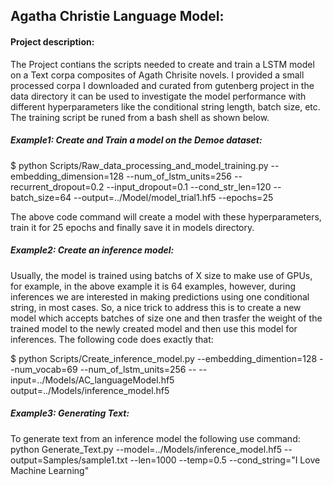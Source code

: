 ## Agatha Christie Language Model: 
#### Project description: 
The Project contians the scripts needed to create and train a LSTM model on a Text corpa composites of Agath Chrisite novels.
I provided a small processed corpa I downloaded and curated from gutenberg project in the data directory it can be used to investigate the model performance with different hyperparameters like the conditional string length, batch size, etc. 
The training script be runed from a bash shell as shown below.

##### Example1: Create and Train a model on the Demoe dataset: 
$ python Scripts/Raw_data_processing_and_model_training.py --embedding_dimension=128 --num_of_lstm_units=256 --recurrent_dropout=0.2
--input_dropout=0.1 --cond_str_len=120 --batch_size=64 --output=../Model/model_trial1.hf5 --epochs=25

The above code command will create a model with these hyperparameters, train it for 25 epochs and finally save it in models directory. 

##### Example2: Create an inference model: 
Usually, the model is trained using batchs of X size to make use of GPUs, for example, in the above example it is 64 examples, however, during inferences we are interested in making predictions using one conditional string, in most cases. So, a nice trick to address this is to create a new model which accepts batches of size one and then trasfer the weight of the trained model to the newly created model and then use this model for inferences. The following code does exactly that: 

$ python Scripts/Create_inference_model.py --embedding_dimention=128 --num_vocab=69 --num_of_lstm_units=256 --
--input=../Models/AC_languageModel.hf5 output=../Models/inference_model.hf5

##### Example3: Generating Text: 

To generate text from an inference model the following use command: 
python Generate_Text.py --model=../Models/inference_model.hf5 --output=Samples/sample1.txt --len=1000 --temp=0.5 --cond_string="I Love Machine Learning"
